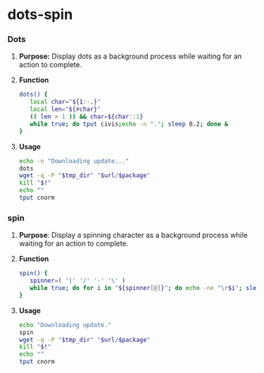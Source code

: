 # dots-spin

### Dots

1.  **Purpose:** Display dots as a background process while waiting for an action to complete.

2. **Function**

   ```bash
   dots() {
      local char="${1:-.}"
      local len="${#char}"
      (( len > 1 )) && char=${char::1}
      while true; do tput civis;echo -n "."; sleep 0.2; done &
   }
   ```

3. **Usage**

   ```bash
   echo -n "Downloading update..."
   dots
   wget -q -P "$tmp_dir" "$url/$package"
   kill "$!"
   echo ""
   tput cnorm
   ```

### spin

1. **Purpose**: Display a spinning character as a background process while waiting for an action to complete.

2. **Function**

   ```bash
   spin() {
      spinner=( '|' '/' '-' '\' )
      while true; do for i in "${spinner[@]}"; do echo -ne "\r$i"; sleep 0.2; done; done &
   }
   ```

3. **Usage**

   ```bash
   echo "Downloading update."
   spin
   wget -q -P "$tmp_dir" "$url/$package"
   kill "$!"
   echo ""
   tput cnorm
  ```
